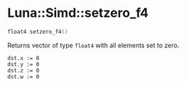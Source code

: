 # Luna::Simd::setzero_f4

```c++
float4 setzero_f4()
```

Returns vector of type `float4` with all elements set to zero. 


```
dst.x := 0
dst.y := 0
dst.z := 0
dst.w := 0
```


